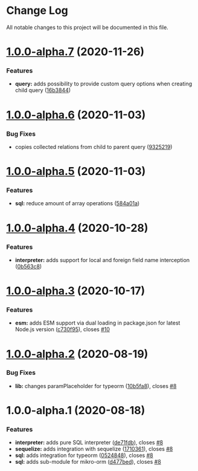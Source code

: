 # Change Log

All notable changes to this project will be documented in this file.

# [1.0.0-alpha.7](https://github.com/stalniy/ucast/compare/@ucast/sql@1.0.0-alpha.6...@ucast/sql@1.0.0-alpha.7) (2020-11-26)


### Features

* **query:** adds possibility to provide custom query options when creating child query ([16b3844](https://github.com/stalniy/ucast/commit/16b38449ac58ccc1578dcbf56da33856d1a57c2b))

# [1.0.0-alpha.6](https://github.com/stalniy/ucast/compare/@ucast/sql@1.0.0-alpha.5...@ucast/sql@1.0.0-alpha.6) (2020-11-03)


### Bug Fixes

* copies collected relations from child to parent query ([9325219](https://github.com/stalniy/ucast/commit/9325219a4f0d25a56695ea2a97c6bb0618467b0c))

# [1.0.0-alpha.5](https://github.com/stalniy/ucast/compare/@ucast/sql@1.0.0-alpha.4...@ucast/sql@1.0.0-alpha.5) (2020-11-03)


### Features

* **sql:** reduce amount of array operations ([584a01a](https://github.com/stalniy/ucast/commit/584a01ab2d7d3b89932affa615acc352f1da3b79))

# [1.0.0-alpha.4](https://github.com/stalniy/ucast/compare/@ucast/sql@1.0.0-alpha.3...@ucast/sql@1.0.0-alpha.4) (2020-10-28)


### Features

* **interpreter:** adds support for local and foreign field name interception ([0b563c8](https://github.com/stalniy/ucast/commit/0b563c8b1c8a61d698a969223ebc9125820d500e))

# [1.0.0-alpha.3](https://github.com/stalniy/ucast/compare/@ucast/sql@1.0.0-alpha.2...@ucast/sql@1.0.0-alpha.3) (2020-10-17)


### Features

* **esm:** adds ESM support via dual loading in package.json for latest Node.js version ([c730f95](https://github.com/stalniy/ucast/commit/c730f9598a4c62589c612403c0ac59ba4aa1600e)), closes [#10](https://github.com/stalniy/ucast/issues/10)

# [1.0.0-alpha.2](https://github.com/stalniy/ucast/compare/@ucast/sql@1.0.0-alpha.1...@ucast/sql@1.0.0-alpha.2) (2020-08-19)


### Bug Fixes

* **lib:** changes paramPlaceholder for typeorm ([10b5fa8](https://github.com/stalniy/ucast/commit/10b5fa8441ad76adea0c60ae1bd151fce30f9fc2)), closes [#8](https://github.com/stalniy/ucast/issues/8)

# 1.0.0-alpha.1 (2020-08-18)


### Features

* **interpreter:** adds pure SQL interpreter ([de71fdb](https://github.com/stalniy/ucast/commit/de71fdb27288750772ccc588ecb3f84c2734b173)), closes [#8](https://github.com/stalniy/ucast/issues/8)
* **sequelize:** adds integration with sequelize ([1710361](https://github.com/stalniy/ucast/commit/17103618a21046352caf6da1b0589e338aaacb46)), closes [#8](https://github.com/stalniy/ucast/issues/8)
* **sql:** adds integration for typeorm ([0524848](https://github.com/stalniy/ucast/commit/0524848314824451a49ccc3b6fa5b0b3940f8c2e)), closes [#8](https://github.com/stalniy/ucast/issues/8)
* **sql:** adds sub-module for mikro-orm ([d477bed](https://github.com/stalniy/ucast/commit/d477bed59ea72f7c402023267c2116655f525f8e)), closes [#8](https://github.com/stalniy/ucast/issues/8)
